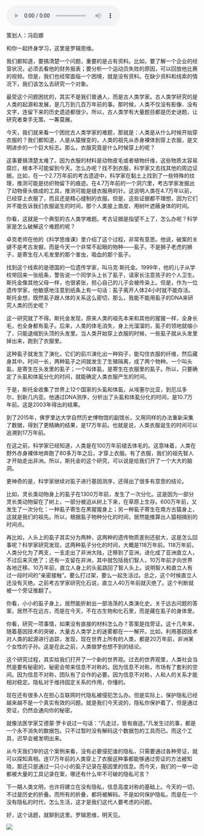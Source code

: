 <audio src="http://igetoss.cdn.igetget.com/mp3/201812/25/201812252303411317959263.mp3" controls="controls">您的浏览器不支持 audio 标签。</audio><p>策划人：冯启娜</p><p>和你一起终身学习，这里是罗辑思维。</p><p>我们都知道，要搞清楚一个问题，重要的是占有资料。比如，要了解一个企业的经营状况，必须去看他的财务报表；要分析一个运动员失败的原因，可以回放他比赛的视频。但是，我们也经常面临一个困境，就是没有资料。在缺少资料和线索的情况下，我们该怎么去研究一个对象。</p><p>最受这个问题困扰的，其实不是我们普通人，而是古人类学家。古人类学研究的是人类的起源和发展，是几万到几百万年前的事。那时候，人类不仅没有影像、没有文字，连留下来的历史遗迹都很少。所以，古人类学有大量题目都是历史谜题，让研究者束手无策、一筹莫展。</p><p>今天，我们就来看一个困扰古人类学家的难题，那就是：人类是从什么时候开始穿衣服的？我们都知道，人是从猿猴变的，人类的祖先从赤身裸体到穿上衣服，是文明进步的一个巨大标志。那么，衣服究竟是什么时候穿上的呢？</p><p>这事要搞清楚太难了。因为衣服的材料是动物皮毛或者植物纤维，这些物质太容易腐烂，根本不可能留到今天。怎么办呢？找不到衣服，科学家又去找其他的周边证据。比如，在一个2.7万年前的考古遗迹中，科学家在黏土上找到了一些特殊的纹理，推测可能是纺织物留下的痕迹。在4.7万年前的一个洞穴里，考古学家发掘出了动物骨头做成的工具，推测可能是缝衣服用的针。这说明人类在4.7万年以前，已经穿上衣服了，而且还是精心缝制的衣服。但是，这些证据都不理想，因为它们并不能告诉我们衣服诞生的时间，那个人类披上兽皮、用树叶遮蔽身体的时间。</p><p>你看，这就是一个典型的古人类学难题。考古证据是指望不上了，怎么办呢？科学家是怎么破解这个难题的呢？</p><p>卓克老师在他的《科学思维课》里介绍了这个过程，非常有意思。他说，破案的关键不是考古发掘，而是今天一个非常不起眼的物种——虱子。不是狮子老虎的狮子，是寄生在人毛发里的那个害虫，吸血的那个虱子。</p><p>找到这个线索的是德国的一位遗传学家，叫马克·斯托金。1999年，他的儿子从学校带回来一张纸条，警告说一个同学头上长了虱子，请家长注意孩子的个人卫生。斯托金像其他父母一样，也很紧张，担心自己的儿子会被传染上。但是，作为一位遗传学家，他敏感地注意到纸条上有一句话：虱子离开人体24小时就不能存活。斯托金想，既然虱子跟人体的关系这么密切，那么，我能不能用虱子的DNA来研究人类的历史呢？</p><p>这一研究就了不得。斯托金发现，原来人类的祖先本来和其他的猩猩一样，全身长毛，也全身都有虱子。后来，人类的体毛消失，身上光溜溜的，虱子的领地就缩小了，只能退缩到头顶的头发里。当人类开始穿上衣服的时候，一些虱子就从头发里掉出来，跑到了衣服里。</p><p>这种虱子就发生了演化，它们的前爪演化出一种钩子，能勾住衣服的纤维，然后藏身其中。时间一长，两种虱子之间就发生了生殖隔离，成了两个物种。一个叫头虱，是寄生在头发里的虱子；一个叫体虱，是寄生在衣服里的虱子。所以，只要确定了头虱和体虱分化的时间，就能确定人类衣服产生的时间。</p><p>于是，斯托金收集了世界上12个国家的头虱和体虱，从埃塞尔比亚，到厄瓜多尔，到新几内亚。他通过DNA测序，分析出了头虱和体虱分化的时间，是10.7万年前。这是2003年得出的结果。</p><p>到了2015年，佛罗里达大学自然历史博物馆的副馆长，又用同样的办法重新采集了数据，得到了更精确的结果，是17万年前。也就是说，人类衣服诞生的时间可以追溯到17万年前。</p><p>在这之前，科学家已经知道，人类是在100万年前褪去体毛的。这意味着，人类在野外赤身裸体地奔跑了80多万年之后，才穿上衣服。有了衣服，我们的祖先智人才开始走出非洲。所以，斯托金的这个研究，可以说是给我们开了一个大大的脑洞。</p><p>更神奇的是，科学家继续对虱子进行基因测序，还得出了很多有意思的结论。</p><p>比如，灵长类动物身上的虱子在1300万年前，发生了一次分化。这是因为一部分灵长类动物留在了树上，一部分被迫从树上下来，在草原上生存。600万年前，又发生了一次分化：一种虱子寄生在黑猩猩身上；另一种虱子寄生在南方古猿身上，这就是我们的祖先。所以，根据虱子物种分化的时间，居然能推算出人猿相揖别的时间点。</p><p>再比如，人头上的虱子其实分为两种，这两种的遗传物质差别还挺大，这是怎么回事呢？科学家研究发现，这两种虱子分化的时间，大概是118万年前。118万年前，人类分化为了两支，一支走出了非洲大陆，迁移到了亚洲，进化成了亚洲直立人，不过后来灭绝了；还有一支留在非洲，其中就包括我们智人，10万年前才向世界各地迁移。10万年前，直立人身上的头虱跳回了智人头上。说明智人和直立人有过一段时间的“亲密接触”。要么打过架，要么一起生活过。总之，这个时候直立人还没有灭绝。之前考古学家研究化石说，直立人40万年前就灭绝了。这个判断就被一个旁证推翻了。</p><p>你看，小小的虱子身上，居然能折射出一部浩荡的人类演化史。关于远古问题的答案，居然不在远古，而是在今天，不在古生物和化石里，而是藏在虱子的身体里。</p><p>你看，研究一项事情，如果没有直接的材料怎么办？答案是找旁证。这十几年来，随着基因技术的突破，大量古人类学上的迷雾都在一一解开。比如，利用基因技术对人类的起源进行追踪，发现，现在世界上所有的人类，都是20万年前，非洲某个女性的子孙。这是在此之前，人类做梦也想不到的结论。</p><p>这个研究过程，其实给我们打开了一个新的世界观。过去的世界观里，人类社会当然是要有秘密的，秘密会带来信息不对称的。因为信息不对称，市场有了套利的空间。因为信息不对称，团队有了合作的必要。因为信息不对称，人和人的关系才能相对稳定。隐私对于维持固定关系的作用，你懂的。</p><p>现在还有很多人在担心互联网时代隐私被侵犯怎么办。但是实际上，保护隐私已经越来越不是一个真实有效的问题。就是我们今天说的，隐私你保护着了，但是通过旁证，仍然会通向你的秘密。</p><p>就像法医学家艾德蒙·罗卡说过一句话：“凡走过，皆有痕迹。”凡发生过的事，都是一个永不消失的数据包。只不过暂时没有解码这个数据包的工具而已。而这个工具，迟早会被发明出来。</p><p>从今天我们举的这个案例来看，没有必要侵犯谁的隐私，只需要通过各种旁证，就可以探知真相。连17万年前的人类穿上了衣服这种事都能够通过旁证的方法被知晓，那还只是通过一只小小的虱子记录在基因里的信息。而今天，我们的一举一动都被大量的工具记录在案，哪还有什么牢不可破的隐私可言？</p><p>下一期人类文明，也许将建立在没有隐私，信息高度对称的基础上。今天的一切，不过是历史的折叠。而所有的折叠，都将被解码。不是如何保护隐私，而是在一个没有隐私的时代，怎么生活，这才是我们这代人要考虑的问题。</p><p> </p><p></p><p></p><p>好，这个话题，就聊到这里。罗辑思维，明天见。</p><img src="https://piccdn.igetget.com/img/201812/25/201812252308065756946056.jpg" />